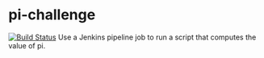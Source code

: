 # pi-challenge
[![Build Status](http://ec2-18-133-8-128.eu-west-2.compute.amazonaws.com/job/pi-challenge/badge/icon)](http://ec2-18-133-8-128.eu-west-2.compute.amazonaws.com/job/pi-challenge/)
Use a Jenkins pipeline job to run a script that computes the value of pi.
